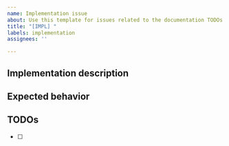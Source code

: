 ```yaml
---
name: Implementation issue
about: Use this template for issues related to the documentation TODOs page.
title: "[IMPL] "
labels: implementation
assignees: ''

---
```


## Implementation description

## Expected behavior


## TODOs

- [ ]
